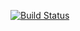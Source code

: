 [![Build Status](https://travis-ci.org/ferencberes/datawand-cli.svg?branch=master)](https://travis-ci.org/ferencberes/datawand-cli)
